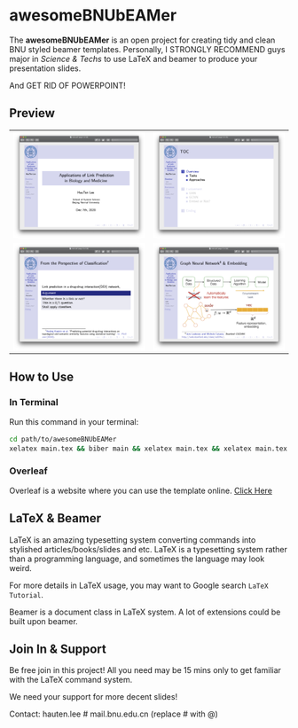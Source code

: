 # awesomeBNUbEAMer

The **awesomeBNUbEAMer** is an open project for creating tidy and clean BNU styled beamer templates. 
Personally, I STRONGLY RECOMMEND guys major in *Science & Techs* to use LaTeX and beamer to produce your presentation slides.

And GET RID OF POWERPOINT!

## Preview
<table>
<thead>

</thead>
<tbody>
<tr>
<td align="center"><img src="/images/StartPage.png" width="500/" style="max-width:100%;"></a></td>
<td align="center"><img src="/images/TOC.png" width="500/" style="max-width:100%;"></a></td>
</tr>
<tr>
<td align="center"><img src="/images/ListedItems.png" width="500/" style="max-width:100%;"></a></td>
<td align="center"><img src="images/Figure.png" width="500/" style="max-width:100%;"></a></td>
</tr>
</tbody>
</table>

## How to Use

### In Terminal
Run this command in your terminal:
```bash
cd path/to/awesomeBNUbEAMer
xelatex main.tex && biber main && xelatex main.tex && xelatex main.tex
```
### Overleaf

Overleaf is a website where you can use the template online. [Click Here](https://www.overleaf.com/latex/templates/beijing-normal-university-beamer/sdxybqgmngcv)

## LaTeX & Beamer

LaTeX is an amazing typesetting system converting commands into stylished articles/books/slides and etc. LaTeX is a typesetting system rather than a programming language, and sometimes the language may look weird.

For more details in LaTeX usage, you may want to Google search `LaTeX Tutorial`.

Beamer is a document class in LaTeX system. A lot of extensions could be built upon beamer.

## Join In & Support

Be free join in this project! All you need may be 15 mins only to get familiar with the LaTeX command system.

We need your support for more decent slides!

Contact: hauten.lee # mail.bnu.edu.cn (replace # with @)
